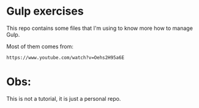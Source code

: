 # Gulp exercises

This repo contains some files that I'm using to know more how to manage Gulp.

Most of them comes from: 

	https://www.youtube.com/watch?v=Oehs2H95a6E

# Obs:

This is not a tutorial, it is just a personal repo.
